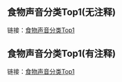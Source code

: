 ## 食物声音分类Top1(无注释)
链接：[食物声音分类Top1](https://tianchi.aliyun.com/notebook/237212)












## 食物声音分类Top1(有注释)
链接：[食物声音分类Top1](https://tianchi.aliyun.com/notebook/237212)




